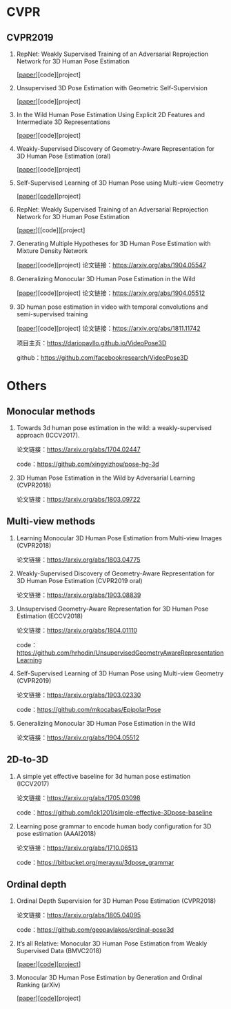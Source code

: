 # CVPR

## CVPR2019

1. RepNet: Weakly Supervised Training of an Adversarial Reprojection Network for 3D Human Pose Estimation

   [[paper](https://arxiv.org/abs/1902.09868)][code][project]




2. Unsupervised 3D Pose Estimation with Geometric Self-Supervision

   [[paper](https://arxiv.org/abs/1904.04812)][code][project]




3. In the Wild Human Pose Estimation Using Explicit 2D Features and Intermediate 3D Representations

   [[paper](https://arxiv.org/abs/1904.03289)][code][project]


   

4. Weakly-Supervised Discovery of Geometry-Aware Representation for 3D Human Pose Estimation (oral)

   [[paper](https://arxiv.org/abs/1903.08839)][code][project]

   



5. Self-Supervised Learning of 3D Human Pose using Multi-view Geometry

   [[paper](https://arxiv.org/abs/1903.02330)][[code](https://github.com/mkocabas/EpipolarPose)][project]
   
 



6. RepNet: Weakly Supervised Training of an Adversarial Reprojection Network for 3D Human Pose Estimation

   [[paper](https://arxiv.org/abs/1902.09868)][[code]][project]
   

   

7. Generating Multiple Hypotheses for 3D Human Pose Estimation with Mixture Density Network

   [[paper](https://arxiv.org/abs/1904.03289)][code][project]
   论文链接：https://arxiv.org/abs/1904.05547

   

8. Generalizing Monocular 3D Human Pose Estimation in the Wild

   [[paper](https://arxiv.org/abs/1904.03289)][code][project]
   论文链接：https://arxiv.org/abs/1904.05512

   

9. 3D human pose estimation in video with temporal convolutions and semi-supervised training

   [[paper](https://arxiv.org/abs/1904.03289)][code][project]
   论文链接：https://arxiv.org/abs/1811.11742

   项目主页：<https://dariopavllo.github.io/VideoPose3D>

   github：https://github.com/facebookresearch/VideoPose3D


# Others

## Monocular methods
1. Towards 3d human pose estimation in the wild: a weakly-supervised approach (ICCV2017).

   论文链接：https://arxiv.org/abs/1704.02447
   
   code：https://github.com/xingyizhou/pose-hg-3d


2. 3D Human Pose Estimation in the Wild by Adversarial Learning (CVPR2018)

   论文链接：https://arxiv.org/abs/1803.09722


## Multi-view methods

1. Learning Monocular 3D Human Pose Estimation from Multi-view Images (CVPR2018)

   论文链接：https://arxiv.org/abs/1803.04775
   
   
2. Weakly-Supervised Discovery of Geometry-Aware Representation for 3D Human Pose Estimation (CVPR2019 oral)
   
   论文链接：https://arxiv.org/abs/1903.08839


3. Unsupervised Geometry-Aware Representation for 3D Human Pose Estimation (ECCV2018)

   论文链接：https://arxiv.org/abs/1804.01110
   
   code：https://github.com/hrhodin/UnsupervisedGeometryAwareRepresentationLearning


4. Self-Supervised Learning of 3D Human Pose using Multi-view Geometry (CVPR2019)

   论文链接：https://arxiv.org/abs/1903.02330
   
   code：https://github.com/mkocabas/EpipolarPose


5. Generalizing Monocular 3D Human Pose Estimation in the Wild

   论文链接：https://arxiv.org/abs/1904.05512


## 2D-to-3D

1. A simple yet effective baseline for 3d human pose estimation (ICCV2017)

   论文链接：https://arxiv.org/abs/1705.03098
   
   code：https://github.com/lck1201/simple-effective-3Dpose-baseline
   
   
2. Learning pose grammar to encode human body configuration for 3D pose estimation (AAAI2018)

   论文链接：https://arxiv.org/abs/1710.06513
   
   code：https://bitbucket.org/merayxu/3dpose_grammar


## Ordinal depth

1. Ordinal Depth Supervision for 3D Human Pose Estimation (CVPR2018)
   
   论文链接：https://arxiv.org/abs/1805.04095
   
   code：https://github.com/geopavlakos/ordinal-pose3d
   
   
2. It’s all Relative: Monocular 3D Human Pose Estimation from Weakly Supervised Data (BMVC2018)

   [[paper](https://arxiv.org/abs/1805.06880)][[code](https://github.com/matteorr/rel_3d_pose)][[project](http://www.vision.caltech.edu/~mronchi/projects/RelativePose/)]
   


3. Monocular 3D Human Pose Estimation by Generation and Ordinal Ranking (arXiv)

   [[paper](https://arxiv.org/abs/1904.01324)][[code](https://github.com/ssfootball04/generative_pose)][project]
 
